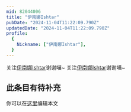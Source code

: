 ```yaml
---
mid: 82044006
title: "伊南娜Ishtar"
pubDate: "2024-11-04T11:22:09.790Z"
updatedDate: "2024-11-04T11:22:09.790Z"
profile:
  {
    Nickname: ["伊南娜Ishtar"],
  }
---
```


关注[伊南娜Ishtar](https://space.bilibili.com/82044006)谢谢喵~ 关注[伊南娜Ishtar](https://space.bilibili.com/82044006)谢谢喵~

## 此条目有待补充
你可以在[这里](https://github.com/Yuhanawa/VTuber.ICU-Content/edit/master/v/伊南娜Ishtar/index.md)编辑本文
